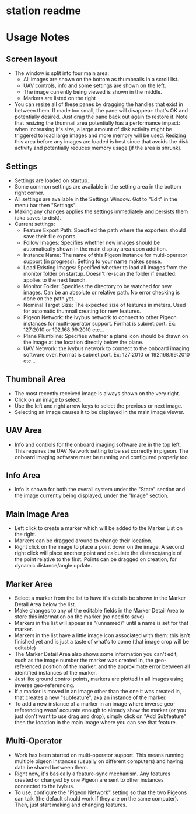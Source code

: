 station readme
=================

Usage Notes
===========
Screen layout
-------------
* The window is split into four main area:
    * All images are shown on the bottom as thumbnails in a scroll list.
    * UAV controls, info and some settings are shown on the left.
    * The image currently being viewed is shown in the middle.
    * Markers are listed on the right
* You can resize all of these panes by dragging the handles that exist in between them. If made too small, the pane will disappear: that's OK and potentially desired. Just drag the pane back out again to restore it. Note that resizing the thumnail area potentially has a performance impact: when increasing it's size, a large amount of disk activity might be triggered to load large images and more memory will be used. Resizing this area before any images are loaded is best since that avoids the disk activity and potentially reduces memory usage (if the area is shrunk).

Settings
--------
* Settings are loaded on startup.
* Some common settings are available in the setting area in the bottom right corner.
* All settings are available in the Settings Window. Got to "Edit" in the menu bar then "Settings".
* Making any changes applies the settings immediately and persists them (aka saves to disk).
* Current settings:
    * Feature Export Path: Specified the path where the exporters should save their file exports.
    * Follow Images: Specifies whether new images should be automatically shown in the main display area upon addition.
    * Instance Name: The name of this Pigeon instance for multi-operator support (in progress). Setting to your name makes sense.
    * Load Existing Images: Specified whether to load all images from the monitor folder on startup. Doesn't re-scan the folder if enabled: applies to the next launch.
    * Monitor Folder: Specifies the directory to be watched for new images. Can be an absolute or relative path. No error checking is done on the path yet.
    * Nominal Target Size: The expected size of features in meters. Used for automatic thumnail creating for new features.
    * Pigeon Network: the ivybus network to connect to other Pigeon instances for multi-operator support. Format is subnet:port. Ex: 127:2010 or 192.168.99:2010 etc...
    * Plane Plumbline: Specifies whether a plane icon should be drawn on the image at the location directly below the plane.
    * UAV Network: the ivybus network to connect to the onboard imaging software over. Format is subnet:port. Ex: 127:2010 or 192.168.99:2010 etc...

Thumbnail Area
--------------
* The most recently received image is always shown on the very right.
* Click on an image to select.
* Use the left and right arrow keys to select the previous or next image.
* Selecting an image causes it to be displayed in the main image viewer.

UAV Area
--------
* Info and controls for the onboard imaging software are in the top left. This requires the UAV Network setting to be set correctly in pigeon. The onboard imaging software must be running and configured properly too.

Info Area
---------
* Info is shown for both the overall system under the "State" section and the image currently being displayed, under the "Image" section.

Main Image Area
---------------
* Left click to create a marker which will be added to the Marker List on the right.
* Markers can be dragged around to change their location.
* Right click on the image to place a point down on the image. A second right click will place another point and calculate the distance/angle of the point relative to the first. Points can be dragged on creation, for dynamic distance/angle update.

Marker Area
-----------
* Select a marker from the list to have it's details be shown in the Marker Detail Area below the list.
* Make changes to any of the editable fields in the Marker Detail Area to store this information on the marker (no need to save)
* Markers in the list will appear as "(unnamed)" until a name is set for that marker.
* Markers in the list have a little image icon associated with them: this isn't finished yet and is just a taste of what's to come (that image crop will be editable)
* The Marker Detail Area also shows some information you can't edit, such as the image number the marker was created in, the geo-referenced position of the marker, and the approximate error between all identified instances of the marker.
* Just like ground control points, markers are plotted in all images using inverse geo-referencing.
* If a marker is moved in an image other than the one it was created in, that creates a new "subfeature", aka an instance of the marker.
* To add a new instance of a marker in an image where inverse geo-referencing wasn' accurate enough to already show the marker (or you just don't want to use drag and drop), simply click on "Add Subfeature" then the location in the main image where you can see that feature.

Multi-Operator
--------------
* Work has been started on multi-operator support. This means running multiple pigeon instances (usually on different computers) and having data be shared between them.
* Right now, it's basically a feature-sync mechanism. Any features created or changed by one Pigeon are sent to other instances connected to the ivybus.
* To use, configure the "Pigeon Network" setting so that the two Pigeons can talk (the default should work if they are on the same computer). Then, just start making and changing features.